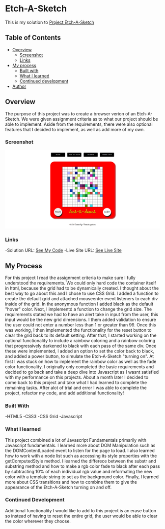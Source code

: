 # Etch-A-Sketch

This is my solution to [Project Etch-A-Sketch](https://www.theodinproject.com/paths/foundations/courses/foundations/lessons/etch-a-sketch-project)

## Table of Contents

- [Overview](#overview)
  - [Screenshot](#screenshot)
  - [Links](#links)
- [My process](#my-process)
  - [Built with](#built-with)
  - [What I learned](#what-i-learned)
  - [Continued development](#continued-development)
- [Author](#author)

## Overview

The purpose of this project was to create a browser verion of an Etch-A-Sketch.  We were given assignment criteria as to what our project should be able to implement.  Aside from the requirements, there were also optional features that I decided to implement, as well as add more of my own.

### Screenshot

![Desktop Screenshot](screenshot.png)

### Links

-Solution URL: [See My Code](https://github.com/artsycoder533/etch-a-sketch.git)
-Live Site URL: [See Live Site](https://artsycoder533.github.io/etch-a-sketch/)

## My Process

For this project I read the assignment criteria to make sure I fully understood the requirements.  We could only hard code the container itself in html, because the grid had to be dynamically created.  I thought about the best way to go about this and I chose to use CSS Grid.  I added a function to create the default grid and attached mouseenter event listeners to each div inside of the grid.  In the anonymous function I added black as the default "hover" color.  Next, I implementd a function to change the grid size.  The requirements stated we had to  have an alert take in input from the user, this input would be the new grid dimensions.  I them added validation to ensure the user could not enter a number less than 1 or greater than 99.  Once this was working, I then implemented the functionality for the reset button to clear the grid back to its default setting.  After that, I started working on the optional functionality to include a rainbow coloring and a rainbow coloring that progressively darkened to black with each pass of the same div.  Once these were implemented, I added an option to set the color back to black, and added a power button, to simulate the Etch-A-Sketch "turning on".  At first I was stuck on how to implement the rainbow color as well as the fade color functionality.  I originally only completed the basic requirements and decided to go back and take a deep dive into Javascript as I wasnt satisfied with my performance on this projects.  About a month later I decided to come back to this project and take what I had learned to complete the remaining tasks.  After alot of trial and error I was able to complete the project, refactor my code, and add additional functionality!

### Built With

-HTML5
-CSS3
-CSS Grid
-Javascript

### What I learned

This project combined a lot of Javascript Fundamentals primarily with Javascript fundamentals.  I learned more about DOM Manipulation such as the DOMContentLoaded event to listen for the page to load.  I also learned how to work with a node list such as accessing its style properties with the getComputedStyle method.  I learned the differece between the substr and substring method and how to make a rgb color fade to black after each pass by subtracting 10% of each individual rgb value and reformating the new color with a template string to set as the background color.  Finally, I learned more about CSS transitions and how to combine them to give the appearance of the Etch-A-Sketch turning on and off.

### Continued Development

Additional functionality I would like to add to this project is an erase button so instead of having to reset the entire grid, the user would be able to clear the color wherever they choose.

